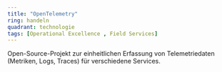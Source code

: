 ```yaml
---
title: "OpenTelemetry"
ring: handeln
quadrant: technologie
tags: [Operational Excellence , Field Services]
---
```


Open-Source-Projekt zur einheitlichen Erfassung von Telemetriedaten (Metriken, Logs, Traces) für verschiedene Services.